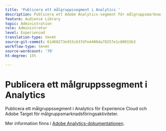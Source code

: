 ```yaml
---
title: 'Publicera ett målgruppssegment i Analytics '
description: Publicera ett Adobe Analytics-segment för målgruppsmarknadsföring i Experience Cloud och Adobe Target.
feature: Audience Library
topic: Administration
role: Administrator
level: Experienced
translation-type: tm+mt
source-git-commit: 61d60273e933c637dfe4400da78257e1c80015b3
workflow-type: tm+mt
source-wordcount: '70'
ht-degree: 15%

---
```



# Publicera ett målgruppssegment i Analytics

Publicera ett målgruppssegment i Analytics för Experience Cloud och Adobe Target för målgruppsmarknadsföringsaktiviteter.

Mer information finns i [Adobe Analytics-dokumentationen](https://docs.adobe.com/content/help/en/analytics/components/segmentation/segmentation-workflow/seg-publish.html).
